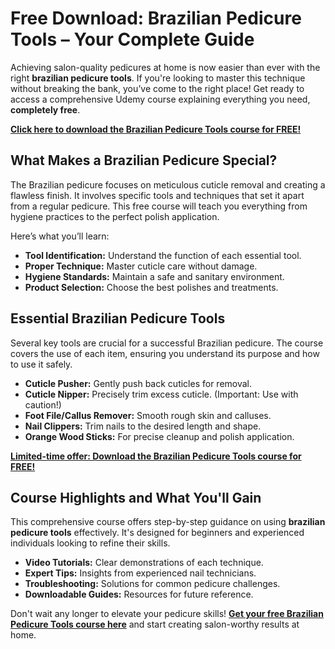 # Free Download: Brazilian Pedicure Tools – Your Complete Guide

Achieving salon-quality pedicures at home is now easier than ever with the right **brazilian pedicure tools**. If you're looking to master this technique without breaking the bank, you’ve come to the right place! Get ready to access a comprehensive Udemy course explaining everything you need, **completely free**.

[**Click here to download the Brazilian Pedicure Tools course for FREE!**](https://udemywork.com/brazilian-pedicure-tools)

## What Makes a Brazilian Pedicure Special?

The Brazilian pedicure focuses on meticulous cuticle removal and creating a flawless finish. It involves specific tools and techniques that set it apart from a regular pedicure. This free course will teach you everything from hygiene practices to the perfect polish application.

Here’s what you’ll learn:
* **Tool Identification:** Understand the function of each essential tool.
* **Proper Technique:** Master cuticle care without damage.
* **Hygiene Standards:** Maintain a safe and sanitary environment.
* **Product Selection:** Choose the best polishes and treatments.

## Essential Brazilian Pedicure Tools

Several key tools are crucial for a successful Brazilian pedicure. The course covers the use of each item, ensuring you understand its purpose and how to use it safely.

*   **Cuticle Pusher:** Gently push back cuticles for removal.
*   **Cuticle Nipper:** Precisely trim excess cuticle. (Important: Use with caution!)
*   **Foot File/Callus Remover:** Smooth rough skin and calluses.
*   **Nail Clippers:** Trim nails to the desired length and shape.
*   **Orange Wood Sticks:** For precise cleanup and polish application.

[**Limited-time offer: Download the Brazilian Pedicure Tools course for FREE!**](https://udemywork.com/brazilian-pedicure-tools)

## Course Highlights and What You'll Gain

This comprehensive course offers step-by-step guidance on using **brazilian pedicure tools** effectively. It's designed for beginners and experienced individuals looking to refine their skills.

*   **Video Tutorials:** Clear demonstrations of each technique.
*   **Expert Tips:** Insights from experienced nail technicians.
*   **Troubleshooting:** Solutions for common pedicure challenges.
*   **Downloadable Guides:** Resources for future reference.

Don't wait any longer to elevate your pedicure skills! **[Get your free Brazilian Pedicure Tools course here](https://udemywork.com/brazilian-pedicure-tools)** and start creating salon-worthy results at home.
